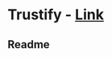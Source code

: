 **Trustify** - [Link](https://)
====================================================

**Readme**
------------------------

